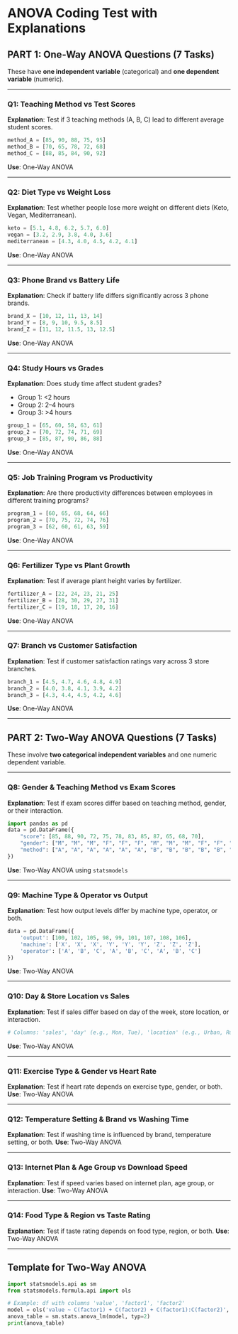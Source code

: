 # ANOVA Coding Test with Explanations

## PART 1: One-Way ANOVA Questions (7 Tasks)

These have **one independent variable** (categorical) and **one dependent variable** (numeric).

---

### Q1: Teaching Method vs Test Scores

**Explanation**: Test if 3 teaching methods (A, B, C) lead to different average student scores.

```python
method_A = [85, 90, 88, 75, 95]
method_B = [70, 65, 78, 72, 68]
method_C = [88, 85, 84, 90, 92]
```

**Use**: One-Way ANOVA

---

### Q2: Diet Type vs Weight Loss

**Explanation**: Test whether people lose more weight on different diets (Keto, Vegan, Mediterranean).

```python
keto = [5.1, 4.8, 6.2, 5.7, 6.0]
vegan = [3.2, 2.9, 3.8, 4.0, 3.6]
mediterranean = [4.3, 4.0, 4.5, 4.2, 4.1]
```

**Use**: One-Way ANOVA

---

### Q3: Phone Brand vs Battery Life

**Explanation**: Check if battery life differs significantly across 3 phone brands.

```python
brand_X = [10, 12, 11, 13, 14]
brand_Y = [8, 9, 10, 9.5, 8.5]
brand_Z = [11, 12, 11.5, 13, 12.5]
```

**Use**: One-Way ANOVA

---

### Q4: Study Hours vs Grades

**Explanation**: Does study time affect student grades?

* Group 1: <2 hours
* Group 2: 2–4 hours
* Group 3: >4 hours

```python
group_1 = [65, 60, 58, 63, 61]
group_2 = [70, 72, 74, 71, 69]
group_3 = [85, 87, 90, 86, 88]
```

**Use**: One-Way ANOVA

---

###  Q5: Job Training Program vs Productivity

**Explanation**: Are there productivity differences between employees in different training programs?

```python
program_1 = [60, 65, 68, 64, 66]
program_2 = [70, 75, 72, 74, 76]
program_3 = [62, 60, 61, 63, 59]
```

**Use**: One-Way ANOVA

---

### Q6: Fertilizer Type vs Plant Growth

**Explanation**: Test if average plant height varies by fertilizer.

```python
fertilizer_A = [22, 24, 23, 21, 25]
fertilizer_B = [28, 30, 29, 27, 31]
fertilizer_C = [19, 18, 17, 20, 16]
```

**Use**: One-Way ANOVA

---

### Q7: Branch vs Customer Satisfaction

**Explanation**: Test if customer satisfaction ratings vary across 3 store branches.

```python
branch_1 = [4.5, 4.7, 4.6, 4.8, 4.9]
branch_2 = [4.0, 3.8, 4.1, 3.9, 4.2]
branch_3 = [4.3, 4.4, 4.5, 4.2, 4.6]
```

**Use**: One-Way ANOVA

---

##  PART 2: Two-Way ANOVA Questions (7 Tasks)

These involve **two categorical independent variables** and one numeric dependent variable.

---

### Q8: Gender & Teaching Method vs Exam Scores

**Explanation**: Test if exam scores differ based on teaching method, gender, or their interaction.

```python
import pandas as pd
data = pd.DataFrame({
    "score": [85, 88, 90, 72, 75, 78, 83, 85, 87, 65, 68, 70],
    "gender": ["M", "M", "M", "F", "F", "F", "M", "M", "M", "F", "F", "F"],
    "method": ["A", "A", "A", "A", "A", "A", "B", "B", "B", "B", "B", "B"]
})
```

**Use**: Two-Way ANOVA using `statsmodels`

---

### Q9: Machine Type & Operator vs Output

**Explanation**: Test how output levels differ by machine type, operator, or both.

```python
data = pd.DataFrame({
    'output': [100, 102, 105, 98, 99, 101, 107, 108, 106],
    'machine': ['X', 'X', 'X', 'Y', 'Y', 'Y', 'Z', 'Z', 'Z'],
    'operator': ['A', 'B', 'C', 'A', 'B', 'C', 'A', 'B', 'C']
})
```

**Use**: Two-Way ANOVA

---

### Q10: Day & Store Location vs Sales

**Explanation**: Test if sales differ based on day of the week, store location, or interaction.

```python
# Columns: 'sales', 'day' (e.g., Mon, Tue), 'location' (e.g., Urban, Rural)
```

**Use**: Two-Way ANOVA

---

### Q11: Exercise Type & Gender vs Heart Rate

**Explanation**: Test if heart rate depends on exercise type, gender, or both.
**Use**: Two-Way ANOVA

---

### Q12: Temperature Setting & Brand vs Washing Time

**Explanation**: Test if washing time is influenced by brand, temperature setting, or both.
**Use**: Two-Way ANOVA

---

### Q13: Internet Plan & Age Group vs Download Speed

**Explanation**: Test if speed varies based on internet plan, age group, or interaction.
**Use**: Two-Way ANOVA

---

### Q14: Food Type & Region vs Taste Rating

**Explanation**: Test if taste rating depends on food type, region, or both.
**Use**: Two-Way ANOVA

---

##  Template for Two-Way ANOVA

```python
import statsmodels.api as sm
from statsmodels.formula.api import ols

# Example: df with columns 'value', 'factor1', 'factor2'
model = ols('value ~ C(factor1) + C(factor2) + C(factor1):C(factor2)', data=df).fit()
anova_table = sm.stats.anova_lm(model, typ=2)
print(anova_table)
```
